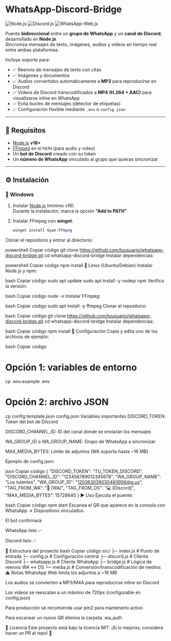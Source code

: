 # WhatsApp-Discord-Bridge

![Node.js](https://img.shields.io/badge/Node.js-18+-green?logo=node.js)
![Discord.js](https://img.shields.io/badge/discord.js-v14-blue?logo=discord)
![WhatsApp-Web.js](https://img.shields.io/badge/whatsapp--web.js-1.23.0-brightgreen)

Puente **bidireccional** entre un **grupo de WhatsApp** y un **canal de Discord**, desarrollado en **Node.js**.  
Sincroniza mensajes de texto, imágenes, audios y videos en tiempo real entre ambas plataformas.  

Incluye soporte para:
- ✅ Reenvío de mensajes de texto con citas
- ✅ Imágenes y documentos
- ✅ Audios convertidos automáticamente a **MP3** para reproducirse en Discord
- ✅ Videos de Discord transcodificados a **MP4 (H.264 + AAC)** para visualizarse inline en WhatsApp
- ✅ Evita bucles de mensajes (detector de etiquetas)
- ✅ Configuración flexible mediante `.env` o `config.json`

---

## 🚀 Requisitos

- [Node.js](https://nodejs.org/) **v18+**
- [FFmpeg](https://ffmpeg.org/) en el `PATH` (para audio y video)
- Un **bot de Discord** creado con su token
- Un **número de WhatsApp** vinculado al grupo que quieras sincronizar

---

## ⚙️ Instalación

### 🔹 Windows

1. Instalar [Node.js](https://nodejs.org/) (mínimo v18).  
   Durante la instalación, marca la opción **“Add to PATH”**.  

2. Instalar FFmpeg con **winget**:
   ```powershell
   winget install Gyan.FFmpeg
Clonar el repositorio y entrar al directorio:

powershell
Copiar código
git clone https://github.com/tuusuario/whatsapp-discord-bridge.git
cd whatsapp-discord-bridge
Instalar dependencias:

powershell
Copiar código
npm install
🔹 Linux (Ubuntu/Debian)
Instalar Node.js y npm:

bash
Copiar código
sudo apt update
sudo apt install -y nodejs npm
Verifica la versión:

bash
Copiar código
node -v
Instalar FFmpeg:

bash
Copiar código
sudo apt install -y ffmpeg
Clonar el repositorio:

bash
Copiar código
git clone https://github.com/tuusuario/whatsapp-discord-bridge.git
cd whatsapp-discord-bridge
Instalar dependencias:

bash
Copiar código
npm install
🔑 Configuración
Copia y edita uno de los archivos de ejemplo:

bash
Copiar código
# Opción 1: variables de entorno
cp .env.example .env

# Opción 2: archivo JSON
cp config.template.json config.json
Variables importantes
DISCORD_TOKEN: Token del bot de Discord

DISCORD_CHANNEL_ID: ID del canal donde se enviarán los mensajes

WA_GROUP_ID o WA_GROUP_NAME: Grupo de WhatsApp a sincronizar

MAX_MEDIA_BYTES: Límite de adjuntos (WA soporta hasta ~16 MB)

Ejemplo de config.json:

json
Copiar código
{
  "DISCORD_TOKEN": "TU_TOKEN_DISCORD",
  "DISCORD_CHANNEL_ID": "123456789012345678",
  "WA_GROUP_NAME": "Los tulentos",
  "WA_GROUP_ID": "120363039030493956@g.us",
  "TAG_FROM_WA": "📲 [WA]",
  "TAG_FROM_DS": "💻 [Discord]",
  "MAX_MEDIA_BYTES": 15728640
}
▶️ Uso
Ejecuta el puente:

bash
Copiar código
npm start
Escanea el QR que aparece en la consola con WhatsApp → Dispositivos vinculados.

El bot confirmará:

WhatsApp listo ✅

Discord listo ✅

📂 Estructura del proyecto
bash
Copiar código
src/
 ├─ index.js         # Punto de entrada
 ├─ config.js        # Configuración central
 ├─ discord.js       # Cliente Discord
 ├─ whatsapp.js      # Cliente WhatsApp
 ├─ bridge.js        # Lógica de reenvío WA ↔ DS
 └─ media.js         # Conversión/transcodificación de medios
⚠️ Notas
WhatsApp Web limita los adjuntos a ~16 MB

Los audios se convierten a MP3/M4A para reproducirse inline en Discord

Los videos se reescalan a un máximo de 720px (configurable en config.json)

Para producción se recomienda usar pm2 para mantenerlo activo

Para escanear un nuevo QR elimina la carpeta .wa_auth

📜 Licencia
Este proyecto está bajo la licencia MIT.
¡Si lo mejoras, considera hacer un PR al repo! 🚀
